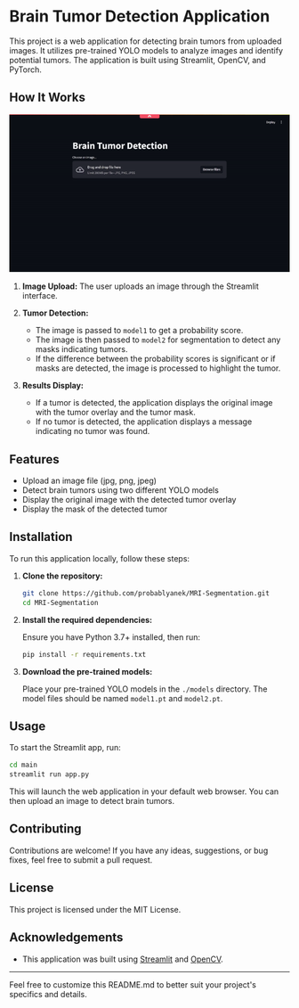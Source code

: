 # Brain Tumor Detection Application

This project is a web application for detecting brain tumors from uploaded images. It utilizes pre-trained YOLO models to analyze images and identify potential tumors. The application is built using Streamlit, OpenCV, and PyTorch.

## How It Works

![Detection Process](images/mri.gif)



1. **Image Upload:**
   The user uploads an image through the Streamlit interface.

2. **Tumor Detection:**
   - The image is passed to `model1` to get a probability score.
   - The image is then passed to `model2` for segmentation to detect any masks indicating tumors.
   - If the difference between the probability scores is significant or if masks are detected, the image is processed to highlight the tumor.

3. **Results Display:**
   - If a tumor is detected, the application displays the original image with the tumor overlay and the tumor mask.
   - If no tumor is detected, the application displays a message indicating no tumor was found.



## Features

- Upload an image file (jpg, png, jpeg)
- Detect brain tumors using two different YOLO models
- Display the original image with the detected tumor overlay
- Display the mask of the detected tumor

## Installation

To run this application locally, follow these steps:

1. **Clone the repository:**

   ```sh
   git clone https://github.com/probablyanek/MRI-Segmentation.git
   cd MRI-Segmentation
   ```

2. **Install the required dependencies:**

   Ensure you have Python 3.7+ installed, then run:

   ```sh
   pip install -r requirements.txt
   ```

3. **Download the pre-trained models:**

   Place your pre-trained YOLO models in the `./models` directory. The model files should be named `model1.pt` and `model2.pt`.

## Usage

To start the Streamlit app, run:

```sh
cd main
streamlit run app.py
```

This will launch the web application in your default web browser. You can then upload an image to detect brain tumors.


## Contributing

Contributions are welcome! If you have any ideas, suggestions, or bug fixes, feel free to submit a pull request.

## License

This project is licensed under the MIT License.

## Acknowledgements
- This application was built using [Streamlit](https://streamlit.io/) and [OpenCV](https://opencv.org/).

---

Feel free to customize this README.md to better suit your project's specifics and details.
